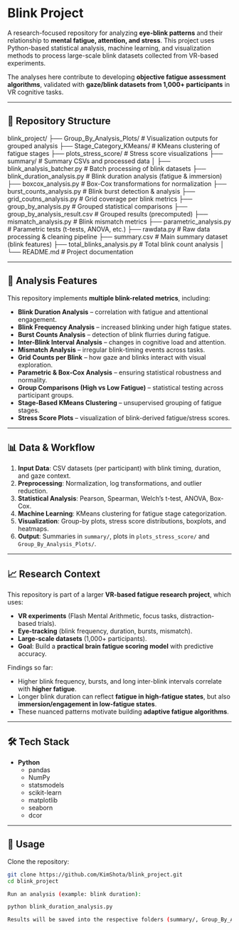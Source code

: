 # Blink Project  

A research-focused repository for analyzing **eye-blink patterns** and their relationship to **mental fatigue, attention, and stress**. This project uses Python-based statistical analysis, machine learning, and visualization methods to process large-scale blink datasets collected from VR-based experiments.  

The analyses here contribute to developing **objective fatigue assessment algorithms**, validated with **gaze/blink datasets from 1,000+ participants** in VR cognitive tasks.  

---

## 📂 Repository Structure  

blink_project/
├── Group_By_Analysis_Plots/ # Visualization outputs for grouped analysis
├── Stage_Category_KMeans/ # KMeans clustering of fatigue stages
├── plots_stress_score/ # Stress score visualizations
├── summary/ # Summary CSVs and processed data
│
├── blink_analysis_batcher.py # Batch processing of blink datasets
├── blink_duration_analysis.py # Blink duration analysis (fatigue & immersion)
├── boxcox_analysis.py # Box-Cox transformations for normalization
├── burst_counts_analysis.py # Blink burst detection & analysis
├── grid_coutns_analysis.py # Grid coverage per blink metrics
├── group_by_analysis.py # Grouped statistical comparisons
├── group_by_analysis_result.csv # Grouped results (precomputed)
├── mismatch_analysis.py # Blink mismatch metrics
├── parametric_analysis.py # Parametric tests (t-tests, ANOVA, etc.)
├── rawdata.py # Raw data processing & cleaning pipeline
├── summary.csv # Main summary dataset (blink features)
├── total_blinks_analysis.py # Total blink count analysis
│
└── README.md # Project documentation


---

## 🔬 Analysis Features  

This repository implements **multiple blink-related metrics**, including:  

- **Blink Duration Analysis** – correlation with fatigue and attentional engagement.  
- **Blink Frequency Analysis** – increased blinking under high fatigue states.  
- **Burst Counts Analysis** – detection of blink flurries during fatigue.  
- **Inter-Blink Interval Analysis** – changes in cognitive load and attention.  
- **Mismatch Analysis** – irregular blink-timing events across tasks.  
- **Grid Counts per Blink** – how gaze and blinks interact with visual exploration.  
- **Parametric & Box-Cox Analysis** – ensuring statistical robustness and normality.  
- **Group Comparisons (High vs Low Fatigue)** – statistical testing across participant groups.  
- **Stage-Based KMeans Clustering** – unsupervised grouping of fatigue stages.  
- **Stress Score Plots** – visualization of blink-derived fatigue/stress scores.  

---

## 📊 Data & Workflow  

1. **Input Data**: CSV datasets (per participant) with blink timing, duration, and gaze context.  
2. **Preprocessing**: Normalization, log transformations, and outlier reduction.  
3. **Statistical Analysis**: Pearson, Spearman, Welch’s t-test, ANOVA, Box-Cox.  
4. **Machine Learning**: KMeans clustering for fatigue stage categorization.  
5. **Visualization**: Group-by plots, stress score distributions, boxplots, and heatmaps.  
6. **Output**: Summaries in `summary/`, plots in `plots_stress_score/` and `Group_By_Analysis_Plots/`.  

---

## 📈 Research Context  

This repository is part of a larger **VR-based fatigue research project**, which uses:  

- **VR experiments** (Flash Mental Arithmetic, focus tasks, distraction-based trials).  
- **Eye-tracking** (blink frequency, duration, bursts, mismatch).  
- **Large-scale datasets** (1,000+ participants).  
- **Goal**: Build a **practical brain fatigue scoring model** with predictive accuracy.  

Findings so far:  
- Higher blink frequency, bursts, and long inter-blink intervals correlate with **higher fatigue**.  
- Longer blink duration can reflect **fatigue in high-fatigue states**, but also **immersion/engagement in low-fatigue states**.  
- These nuanced patterns motivate building **adaptive fatigue algorithms**.  

---

## 🛠 Tech Stack  

- **Python**  
  - pandas  
  - NumPy  
  - statsmodels  
  - scikit-learn  
  - matplotlib  
  - seaborn  
  - dcor  

---

## 🚀 Usage  

Clone the repository:  
```bash
git clone https://github.com/KimShota/blink_project.git
cd blink_project

Run an analysis (example: blink duration):

python blink_duration_analysis.py

Results will be saved into the respective folders (summary/, Group_By_Analysis_Plots/, etc.).
